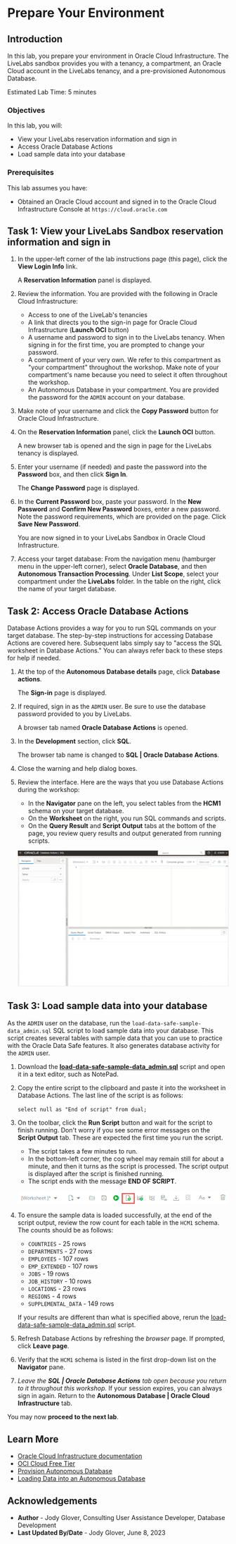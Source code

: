 # Prepare Your Environment

## Introduction

In this lab, you prepare your environment in Oracle Cloud Infrastructure. The LiveLabs sandbox provides you with a tenancy, a compartment, an Oracle Cloud account in the LiveLabs tenancy, and a pre-provisioned Autonomous Database.


Estimated Lab Time: 5 minutes

### Objectives

In this lab, you will:

- View your LiveLabs reservation information and sign in
- Access Oracle Database Actions
- Load sample data into your database


### Prerequisites

This lab assumes you have:

- Obtained an Oracle Cloud account and signed in to the Oracle Cloud Infrastructure Console at `https://cloud.oracle.com`


## Task 1: View your LiveLabs Sandbox reservation information and sign in

1. In the upper-left corner of the lab instructions page (this page), click the **View Login Info** link. 

    A **Reservation Information** panel is displayed.

2. Review the information. You are provided with the following in Oracle Cloud Infrastructure:

    - Access to one of the LiveLab's tenancies
    - A link that directs you to the sign-in page for Oracle Cloud Infrastructure (**Launch OCI** button)
    - A username and password to sign in to the LiveLabs tenancy. When signing in for the first time, you are prompted to change your password.
    - A compartment of your very own. We refer to this compartment as "your compartment" throughout the workshop. Make note of your compartment's name because you need to select it often throughout the workshop.
    - An Autonomous Database in your compartment. You are provided the password for the `ADMIN` account on your database.

3. Make note of your username and click the **Copy Password** button for Oracle Cloud Infrastructure.

4. On the **Reservation Information** panel, click the **Launch OCI** button.

    A new browser tab is opened and the sign in page for the LiveLabs tenancy is displayed.

5. Enter your username (if needed) and paste the password into the **Password** box, and then click **Sign In**.

    The **Change Password** page is displayed.

6. In the **Current Password** box, paste your password. In the **New Password** and **Confirm New Password** boxes, enter a new password. Note the password requirements, which are provided on the page. Click **Save New Password**.

    You are now signed in to your LiveLabs Sandbox in Oracle Cloud Infrastructure.

7. Access your target database: From the navigation menu (hamburger menu in the upper-left corner), select **Oracle Database**, and then **Autonomous Transaction Processing**. Under **List Scope**, select your compartment under the **LiveLabs** folder. In the table on the right, click the name of your target database.


## Task 2: Access Oracle Database Actions

Database Actions provides a way for you to run SQL commands on your target database. The step-by-step instructions for accessing Database Actions are covered here. Subsequent labs simply say to "access the SQL worksheet in Database Actions." You can always refer back to these steps for help if needed.

1. At the top of the **Autonomous Database details** page, click **Database actions**. 

    The **Sign-in** page is displayed.

2. If required, sign in as the `ADMIN` user. Be sure to use the database password provided to you by LiveLabs.

    A browser tab named **Oracle Database Actions** is opened.

3. In the **Development** section, click **SQL**. 

    The browser tab name is changed to **SQL | Oracle Database Actions**.

4. Close the warning and help dialog boxes.

5. Review the interface. Here are the ways that you use Database Actions during the workshop:

    - In the **Navigator** pane on the left, you select tables from the **HCM1** schema on your target database.
    - On the **Worksheet** on the right, you run SQL commands and scripts.
    - On the **Query Result** and **Script Output** tabs at the bottom of the page, you review query results and output generated from running scripts.

    ![SQL Worksheet in Oracle Database Actions](images/database-actions.png "SQL Worksheet in Oracle Database Actions")


## Task 3: Load sample data into your database

As the `ADMIN` user on the database, run the `load-data-safe-sample-data_admin.sql` SQL script to load sample data into your database. This script creates several tables with sample data that you can use to practice with the Oracle Data Safe features. It also generates database activity for the `ADMIN` user.

1. Download the [**load-data-safe-sample-data_admin.sql**](https://c4u04.objectstorage.us-ashburn-1.oci.customer-oci.com/p/EcTjWk2IuZPZeNnD_fYMcgUhdNDIDA6rt9gaFj_WZMiL7VvxPBNMY60837hu5hga/n/c4u04/b/livelabsfiles/o/security-library/load-data-safe-sample-data_admin.sql) script and open it in a text editor, such as NotePad.

2. Copy the entire script to the clipboard and paste it into the worksheet in Database Actions. The last line of the script is as follows:

     `select null as "End of script" from dual;`

3. On the toolbar, click the **Run Script** button and wait for the script to finish running. Don't worry if you see some error messages on the **Script Output** tab. These are expected the first time you run the script.

    - The script takes a few minutes to run.
    - In the bottom-left corner, the cog wheel may remain still for about a minute, and then it turns as the script is processed. The script output is displayed after the script is finished running.
    - The script ends with the message **END OF SCRIPT**.

    ![Run Script button](images/run-script.png "Run Script button")

4. To ensure the sample data is loaded successfully, at the end of the script output, review the row count for each table in the `HCM1` schema. The counts should be as follows:

    - `COUNTRIES` - 25 rows
    - `DEPARTMENTS` - 27 rows
    - `EMPLOYEES` - 107 rows
    - `EMP_EXTENDED` - 107 rows
    - `JOBS` - 19 rows
    - `JOB_HISTORY` - 10 rows
    - `LOCATIONS` - 23 rows
    - `REGIONS` - 4 rows
    - `SUPPLEMENTAL_DATA` - 149 rows


    If your results are different than what is specified above, rerun the [load-data-safe-sample-data_admin.sql](https://c4u04.objectstorage.us-ashburn-1.oci.customer-oci.com/p/EcTjWk2IuZPZeNnD_fYMcgUhdNDIDA6rt9gaFj_WZMiL7VvxPBNMY60837hu5hga/n/c4u04/b/livelabsfiles/o/data-management-library-files/load-data-safe-sample-data_admin.sql) script.

5. Refresh Database Actions by refreshing the _browser_ page. If prompted, click **Leave page**.

6. Verify that the `HCM1` schema is listed in the first drop-down list on the **Navigator** pane.

7. *Leave the **SQL | Oracle Database Actions** tab open because you return to it throughout this workshop.* If your session expires, you can always sign in again. Return to the **Autonomous Database | Oracle Cloud Infrastructure** tab.

You may now **proceed to the next lab**.

## Learn More

- [Oracle Cloud Infrastructure documentation](https://docs.oracle.com/iaas/Content/home.htm)
- [OCI Cloud Free Tier](https://www.oracle.com/cloud/free/)
- [Provision Autonomous Database](https://docs.oracle.com/en/cloud/paas/autonomous-database/adbsa/autonomous-provision.html)
- [Loading Data into an Autonomous Database](https://docs.oracle.com/en/cloud/paas/autonomous-database/adbsa/load-data.html)


## Acknowledgements

- **Author** - Jody Glover, Consulting User Assistance Developer, Database Development
- **Last Updated By/Date** - Jody Glover, June 8, 2023
